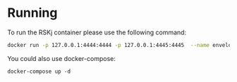 # Running

To run the RSKj container please use the following command:

```bash
docker run -p 127.0.0.1:4444:4444 -p 127.0.0.1:4445:4445  --name enveloping-rskj -it -v $PWD/logback.xml:/etc/rsk/logback.xml -v $PWD/node.conf:/etc/rsk/node.conf rsksmart/rskj:IRIS-3 --regtest
```

You could also use docker-compose:

```
docker-compose up -d
```

